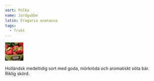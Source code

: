 ```yaml
---
sort: Polka
name: Jordgubbe
latin: Fragaria ananassa
tags:
  - frukt
---
```


<img src="/img/fragaria-ananassa-pola.jpg" width="60" data-srcset="1x, 1.5x, 2x" alt="Fragaria ananassa" data-attribution="https://www.blomqvistplantskola.com/index.php?route=product/product&product_id=4700">

Holländsk medeltidig sort med goda, mörkröda och aromatiskt söta bär. Riklig skörd.
